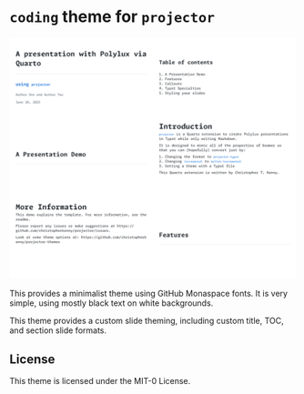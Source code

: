 # `coding` theme for `projector`

![](coding.png)

This provides a minimalist theme using GitHub Monaspace fonts.
It is very simple, using mostly black text on white backgrounds.

This theme provides a custom slide theming, including custom title, TOC, and section slide formats.

## License

This theme is licensed under the MIT-0 License.
